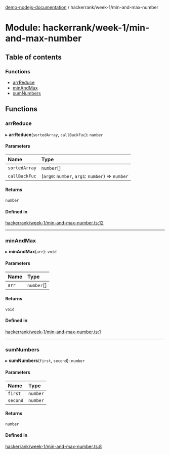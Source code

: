 [demo-nodejs-documentation](../README.md) / hackerrank/week-1/min-and-max-number

# Module: hackerrank/week-1/min-and-max-number

## Table of contents

### Functions

- [arrReduce](hackerrank_week_1_min_and_max_number.md#arrreduce)
- [minAndMax](hackerrank_week_1_min_and_max_number.md#minandmax)
- [sumNumbers](hackerrank_week_1_min_and_max_number.md#sumnumbers)

## Functions

### arrReduce

▸ **arrReduce**(`sortedArray`, `callBackFuc`): `number`

#### Parameters

| Name | Type |
| :------ | :------ |
| `sortedArray` | `number`[] |
| `callBackFuc` | (`arg0`: `number`, `arg1`: `number`) => `number` |

#### Returns

`number`

#### Defined in

[hackerrank/week-1/min-and-max-number.ts:12](https://github.com/BhaskarMantralaHub/demo-nodejs/blob/fb8f461/src/hackerrank/week-1/min-and-max-number.ts#L12)

___

### minAndMax

▸ **minAndMax**(`arr`): `void`

#### Parameters

| Name | Type |
| :------ | :------ |
| `arr` | `number`[] |

#### Returns

`void`

#### Defined in

[hackerrank/week-1/min-and-max-number.ts:1](https://github.com/BhaskarMantralaHub/demo-nodejs/blob/fb8f461/src/hackerrank/week-1/min-and-max-number.ts#L1)

___

### sumNumbers

▸ **sumNumbers**(`first`, `second`): `number`

#### Parameters

| Name | Type |
| :------ | :------ |
| `first` | `number` |
| `second` | `number` |

#### Returns

`number`

#### Defined in

[hackerrank/week-1/min-and-max-number.ts:8](https://github.com/BhaskarMantralaHub/demo-nodejs/blob/fb8f461/src/hackerrank/week-1/min-and-max-number.ts#L8)
